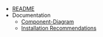 * [README](/)
* Documentation
  * [Component-Diagram](component-diagram.png)
  * [Installation Recommendations](installation-recommendations/installation-recommendation.md)
